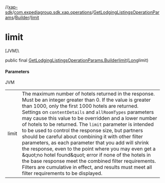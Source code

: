//[xap-sdk](../../../../index.md)/[com.expediagroup.sdk.xap.operations](../../index.md)/[GetLodgingListingsOperationParams](../index.md)/[Builder](index.md)/[limit](limit.md)

# limit

[JVM]\

public final [GetLodgingListingsOperationParams.Builder](index.md)[limit](limit.md)([Long](https://docs.oracle.com/javase/8/docs/api/java/lang/Long.html)limit)

#### Parameters

JVM

| | |
|---|---|
| limit | The maximum number of hotels returned in the response. Must be an integer greater than 0.  If the value is greater than 1000, only the first 1000 hotels are returned.  Settings on `contentDetails` and `allRoomTypes` parameters may cause this value to be overridden and a lower number of hotels to be returned.  The `limit` parameter is intended to be used to control the response size, but partners should be careful about combining it with other filter parameters, as each parameter that you add will shrink the response, even to the point where you may even get a \&quot;no hotel found\&quot; error if none of the hotels in the base response meet the combined filter requirements.  Filters are cumulative in effect, and results must meet all filter requirements to be displayed. |
